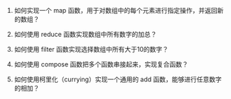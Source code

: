 

1. 如何实现一个 map 函数，用于对数组中的每个元素进行指定操作，并返回新的数组？

2. 如何使用 reduce 函数实现数组中所有数字的加总？

3. 如何使用 filter 函数实现选择数组中所有大于10的数字？

4. 如何使用 compose 函数把多个函数串接起来，实现复合函数？

5. 如何使用柯里化（currying）实现一个通用的 add 函数，能够进行任意数字的相加？